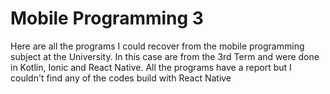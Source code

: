 # Mobile Programming 3
Here are all the programs I could recover from the mobile programming subject at the University. In this case are from the 3rd Term and were done in Kotlin, Ionic and React Native. All the programs have a report but I couldn't find any of the codes build with React Native

